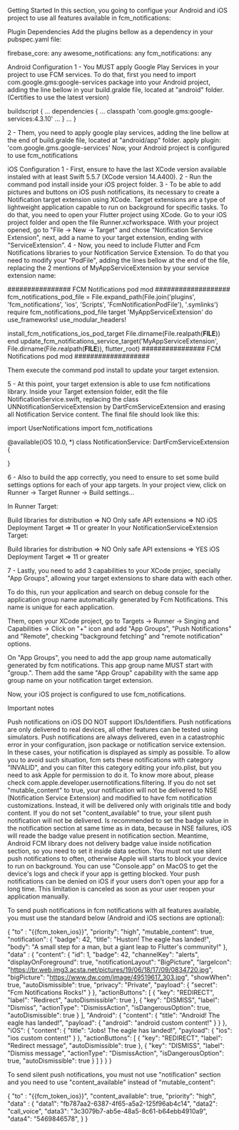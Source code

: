 Getting Started
In this section, you going to configue your Android and iOS project to use all features available in fcm_notifications:

Plugin Dependencies
Add the plugins bellow as a dependency in your pubspec.yaml file:

firebase_core: any
awesome_notifications: any
fcm_notifications: any

Android Configuration
1 - You MUST apply Google Play Services in your project to use FCM services. To do that, first you need to import com.google.gms:google-services package into your Android project, adding the line bellow in your build.gralde file, located at "android" folder. (Certifies to use the latest version)

buildscript {
    ...
    dependencies {
        ...
        classpath 'com.google.gms:google-services:4.3.10'
        ...
    }
    ...
}

2 - Them, you need to apply google play services, adding the line bellow at the end of build.gralde file, located at "android/app" folder.
apply plugin: 'com.google.gms.google-services'
Now, your Android project is configured to use fcm_notifications

iOS Configuration
1 - First, ensure to have the last XCode version available instaled with at least Swift 5.5.7 (XCode version 14.A400).
2 - Run the command pod install inside your iOS project folder.
3 - To be able to add pictures and buttons on iOS push notifications, its necessary to create a Notification target extension using XCode. Target extensions are a type of lightweight application capable to run on background for specific tasks.
To do that, you need to open your Flutter project using XCode. Go to your iOS project folder and open the file Runner.xcfworkspace.
With your project opened, go to "File -> New -> Target" and chose "Notification Service Extension", next, add a name to your target extension, ending with "ServiceExtension".
4 - Now, you need to include Flutter and Fcm Notifications libraries to your Notification Service Extension. To do that you need to modify your "PodFile", adding the lines bellow at the end of the file, replacing the 2 mentions of MyAppServiceExtension by your service extension name:

################  FCM Notifications pod mod  ###################
fcm_notifications_pod_file = File.expand_path(File.join('plugins', 'fcm_notifications', 'ios', 'Scripts', 'FcmNotificationPodFile'), '.symlinks')
require fcm_notifications_pod_file
target 'MyAppServiceExtension' do
  use_frameworks!
  use_modular_headers!
  
  install_fcm_notifications_ios_pod_target File.dirname(File.realpath(__FILE__))
end
update_fcm_notifications_service_target('MyAppServiceExtension', File.dirname(File.realpath(__FILE__)), flutter_root)
################  FCM Notifications pod mod  ###################

Them execute the command pod install to update your target extension.

5 - At this point, your target extension is able to use fcm notifications library. Inside your Target extension folder, edit the file NotificationService.swift, replacing the class UNNotificationServiceExtension by DartFcmServiceExtension and erasing all Notification Service content. The final file should look like this:

import UserNotifications
import fcm_notifications

@available(iOS 10.0, *)
class NotificationService: DartFcmServiceExtension {

}

6 - Also to build the app correctly, you need to ensure to set some build settings options for each of your app targets. In your project view, click on Runner -> Target Runner -> Build settings...

In Runner Target:

Build libraries for distribution => NO
Only safe API extensions => NO
iOS Deployment Target => 11 or greater
In your NotificationServiceExtension Target:

Build libraries for distribution => NO
Only safe API extensions => YES
iOS Deployment Target => 11 or greater

7 - Lastly, you need to add 3 capabilities to your XCode projec, specially "App Groups", allowing your target extensions to share data with each other.

To do this, run your application and search on debug console for the application group name automatically generated by Fcm Notifications. This name is unique for each application.

Them, open your XCode project, go to Targets -> Runner -> Singing and Capabilities -> Click on "+" icon and add "App Groups", "Push Notifications" and "Remote", checking "background fetching" and "remote notification" options.

On "App Groups", you need to add the app group name automatically generated by fcm notifications. This app group name MUST start with "group.". Them add the same "App Group" capability with the same app group name on your notification target extension.

Now, your iOS project is configured to use fcm_notifications.

Important notes

Push notifications on iOS DO NOT support IDs/Identifiers.
Push notifications are only delivered to real devices, all other features can be tested using simulators.
Push notifications are always delivered, even in a catastrophic error in your configuration, json package or notification service extension. In these cases, your notification is displayed as simply as possible. To allow you to avoid such situation, fcm sets these notifications with category "INVALID", and you can filter this category editing your info.plist, but you need to ask Apple for permission to do it. To know more about, please check com.apple.developer.usernotifications.filtering.
If you do not set "mutable_content" to true, your notification will not be delivered to NSE (Notification Service Extension) and modified to have fcm notification customizations. Instead, it will be delivered only with originals title and body content.
If you do not set "content_available" to true, your silent push notification will not be delivered.
Is recommended to set the badge value in the notification section at same time as in data, because in NSE failures, iOS will reade the badge value present in notification section. Meantime, Android FCM library does not delivery badge value inside notification section, so you need to set it inside data section.
You must not use silent push notifications to often, otherwise Apple will starts to block your device to run on background. You can use "Console.app" on MacOS to get the device's logs and check if your app is getting blocked.
Your push notifications can be denied on iOS if your users don't open your app for a long time. This limitation is canceled as soon as your user reopen your application manually.


To send push notifications in fcm notifications with all features available, you must use the standard below (Android and iOS sections are optional):

{
    "to" : "{{fcm_token_ios}}",
    "priority": "high",
    "mutable_content": true,
    "notification": {
        "badge": 42,
        "title": "Huston! The eagle has landed!",
        "body": "A small step for a man, but a giant leap to Flutter's community!"
    },
    "data" : {
        "content": {
            "id": 1,
            "badge": 42,
            "channelKey": "alerts",
            "displayOnForeground": true,
            "notificationLayout": "BigPicture",
            "largeIcon": "https://br.web.img3.acsta.net/pictures/19/06/18/17/09/0834720.jpg",
            "bigPicture": "https://www.dw.com/image/49519617_303.jpg",
            "showWhen": true,
            "autoDismissible": true,
            "privacy": "Private",
            "payload": {
                "secret": "Fcm Notifications Rocks!"
            }
        },
        "actionButtons": [
            {
                "key": "REDIRECT",
                "label": "Redirect",
                "autoDismissible": true
            },
            {
                "key": "DISMISS",
                "label": "Dismiss",
                "actionType": "DismissAction",
                "isDangerousOption": true,
                "autoDismissible": true
            }
        ],
        "Android": {
            "content": {
                "title": "Android! The eagle has landed!",
                "payload": {
                    "android": "android custom content!"
                }
            }
        },
        "iOS": {
            "content": {
                "title": "Jobs! The eagle has landed!",
                "payload": {
                    "ios": "ios custom content!"
                }
            },
            "actionButtons": [
                {
                    "key": "REDIRECT",
                    "label": "Redirect message",
                    "autoDismissible": true
                },
                {
                    "key": "DISMISS",
                    "label": "Dismiss message",
                    "actionType": "DismissAction",
                    "isDangerousOption": true,
                    "autoDismissible": true
                }
            ]
        }
    }
}

To send silent push notifications, you must not use "notification" section and you need to use "content_available" instead of "mutable_content":

{
    "to" : "{{fcm_token_ios}}",
    "content_available": true,
    "priority": "high",
    "data" : {
        "data1": "fb787aa2-6387-4f65-a5a2-125f96ab4c14",
        "data2": "call_voice",
        "data3": "3c3079b7-ab5e-48a5-8c61-b64ebb4910a9",
        "data4": "5469846578",
    }
}